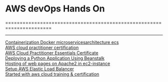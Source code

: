 # AWS devOps Hands On
======================================================================

----------------------------------------------------------------------

<a href="https://www.linkedin.com/posts/rohityj_week9-devopspro-containerization-activity-7011364290586685441-4n_v?utm_source=share&utm_medium=member_desktop" target="_blank" rel="noreferrer">Containerization Docker microservicesarchitecture ecs</a><br />
<a href="https://github.com/rohit190183107010/devOps/blob/main/326_3_2551474_1670091462_AWS%20Course%20Completion%20Certificate.pdf" rel="noreferrer">AWS cloud practitioner certification</a><br />
<a href="https://github.com/rohit190183107010/devOps/blob/main/AWS%20Cloud%20Practitioner%20Essentials.png" rel="noreferrer">AWS Cloud Practitioner Essentials Certificate</a><br />
<a href="https://www.linkedin.com/posts/rohityj_aws-elastic-beanstalk-activity-7003795811092336641-aaRH?utm_source=share&utm_medium=member_desktop" rel="noreferrer">Deploying a Python Application Using Beanstalk</a><br />
<a href="https://www.linkedin.com/posts/rohityj_hosting-html-web-activity-6997112529877372928-j4PC?utm_source=share&utm_medium=member_desktop" rel="noreferrer">Hosting of web pages on Apache2 in ec2-instance</a><br />
<a href="https://www.linkedin.com/posts/rohityj_setup-loadbalancer-activity-7003445037439053824-rNpE?utm_source=share&utm_medium=member_desktop" rel="noreferrer">Setup AWS Elastic Load Balancer</a><br />
<a href="https://www.linkedin.com/posts/rohityj_week3-devopspro-started-activity-6992528226556235777-OH7T?utm_source=share&utm_medium=member_desktop" rel="noreferrer">Started with aws cloud training & certification</a><br />







